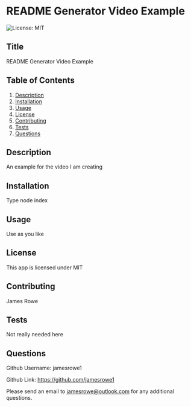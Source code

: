 # README Generator Video Example
  ![License: MIT](https://img.shields.io/badge/License-MIT-yellow.svg)

  ## Title
  README Generator Video Example 
  
  ## Table of Contents
  1. [Description](#description)
  2. [Installation](#installation)
  3. [Usage](#usage)
  4. [License](#license)
  5. [Contributing](#contributing)
  6. [Tests](#tests)
  7. [Questions](#questions)
  
  ## Description<a name="description"></a>
   An example for the video I am creating

  ## Installation<a name="installation"></a>
  Type node index

  ## Usage<a name="usage"></a>
  Use as you like

  ## License<a name="license"></a>
  This app is licensed under MIT

  ## Contributing<a name="contributing"></a>
  James Rowe

  ## Tests<a name="tests"></a>
  Not really needed here

  ## Questions<a name="questions"></a>
  Github Username: jamesrowe1 

  Github Link: https://github.com/jamesrowe1

  Please send an email to jamesrowe@outlook.com for any additional questions.
